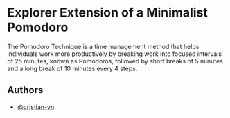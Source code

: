 
# Explorer Extension of a Minimalist Pomodoro


The Pomodoro Technique is a time management method that helps individuals work more productively by breaking work into focused intervals of 25 minutes, known as Pomodoros, followed by short breaks of 5 minutes and a long break of 10 minutes every 4 steps.


## Authors

- [@cristian-vn](https://github.com/cristian-vn)


